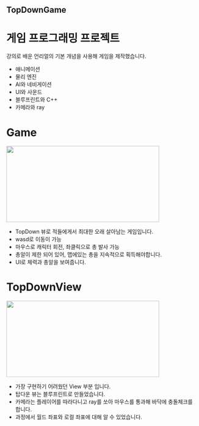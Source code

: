 ## TopDownGame

# 게임 프로그래밍 프로젝트

강의로 배운 언리얼의 기본 개념을 사용해 게임을 제작했습니다.

- 애니메이션
- 물리 엔진
- AI와 네비게이션
- UI와 사운드
- 블루프린트와 C++
- 카메라와 ray

# Game
<img src="https://user-images.githubusercontent.com/59460871/155918774-229efb95-8311-494a-8d21-c0a4da92501b.PNG"  width="400" height="200"/>

- TopDown 뷰로 적들에게서 최대한 오래 살아남는 게임입니다.
- wasd로 이동이 가능
- 마우스로 캐릭터 회전, 좌클릭으로 총 발사 가능
- 총알이 제한 되어 있어, 맵에있는 총을 지속적으로 획득해야합니다.
- UI로 체력과 총알을 보여줍니다.


# TopDownView
<img src="https://user-images.githubusercontent.com/59460871/157593218-252bce6a-96ad-4c2d-8284-fc0dd963008a.PNG"  width="400" height="200"/>

- 가장 구현하기 어려웠던 View 부분 입니다.
- 탑다운 뷰는 블루프린트로 만들었습니다.
- 카메라는 플레이어를 따라다니고 ray를 쏘아 마우스를 통과해 바닥에 충돌체크를 합니다.
- 과정에서 월드 좌표와 로컬 좌표에 대해 알 수 있었습니다.



